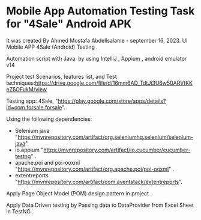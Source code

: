 # Mobile App Automation Testing Task for "4Sale" Android APK 

It was created By Ahmed Mostafa Abdellsalame - september 16, 2023.  UI Mobile APP 4Sale (Android) Testing .

Automation script with Java. by using IntelliJ , Appium , android emulator v14

Project test Scenarios, features list, and Test techniques:https://drive.google.com/file/d/16mm6AD_TdtJi3U6w50ARVtKKeZ5OFukM/view

Testing app: 4Sale, "https://play.google.com/store/apps/details?id=com.forsale.forsale".

Using the following dependencies:

- Selenium java 
"https://mvnrepository.com/artifact/org.seleniumhq.selenium/selenium-java".
- io.appium
"https://mvnrepository.com/artifact/io.cucumber/cucumber-testng" .
- apache.poi and poi-ooxml
"https://mvnrepository.com/artifact/org.apache.poi/poi-ooxml" .
- extentreports
"https://mvnrepository.com/artifact/com.aventstack/extentreports".

Apply Page Object Model (POM) design pattern in project .

Apply Data Driven testing by Passing data to DataProvider from Excel Sheet in TestNG .
